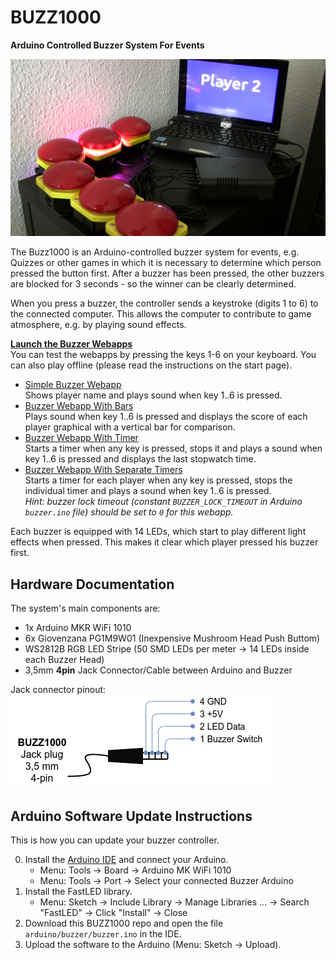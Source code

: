 # BUZZ1000
**Arduino Controlled Buzzer System For Events**

![BUZZ1000 in action](.github/buzz1000.jpg)

The Buzz1000 is an Arduino-controlled buzzer system for events, e.g. Quizzes or other games in which it is necessary to determine which person pressed the button first. After a buzzer has been pressed, the other buzzers are blocked for 3 seconds - so the winner can be clearly determined.

When you press a buzzer, the controller sends a keystroke (digits 1 to 6) to the connected computer. This allows the computer to contribute to game atmosphere, e.g. by playing sound effects.

**[Launch the Buzzer Webapps](https://schorschii.github.io/BUZZ1000)**  
You can test the webapps by pressing the keys 1-6 on your keyboard. You can also play offline (please read the instructions on the start page).

- [Simple Buzzer Webapp](https://schorschii.github.io/BUZZ1000/webapp/buzzer-simple.html)  
  Shows player name and plays sound when key 1..6 is pressed.
- [Buzzer Webapp With Bars](https://schorschii.github.io/BUZZ1000/webapp/buzzer-bars.html)  
  Plays sound when key 1..6 is pressed and displays the score of each player graphical with a vertical bar for comparison.
- [Buzzer Webapp With Timer](https://schorschii.github.io/BUZZ1000/webapp/buzzer-timer.html)  
  Starts a timer when any key is pressed, stops it and plays a sound when key 1..6 is pressed and displays the last stopwatch time.
- [Buzzer Webapp With Separate Timers](https://schorschii.github.io/BUZZ1000/webapp/buzzer-separate-timers.html)  
  Starts a timer for each player when any key is pressed, stops the individual timer and plays a sound when key 1..6 is pressed.  
  *Hint: buzzer lock timeout (constant `BUZZER_LOCK_TIMEOUT` in Arduino `buzzer.ino` file) should be set to `0` for this webapp.*

Each buzzer is equipped with 14 LEDs, which start to play different light effects when pressed. This makes it clear which player pressed his buzzer first.

## Hardware Documentation
The system's main components are:
- 1x Arduino MKR WiFi 1010
- 6x Giovenzana PG1M9W01 (Inexpensive Mushroom Head Push Buttom)
- WS2812B RGB LED Stripe (50 SMD LEDs per meter -> 14 LEDs inside each Buzzer Head)
- 3,5mm **4pin** Jack Connector/Cable between Arduino and Buzzer

Jack connector pinout:  
![Jack Connector Pinout](.github/jack-pinout.png)

## Arduino Software Update Instructions
This is how you can update your buzzer controller.

0. Install the [Arduino IDE](https://www.arduino.cc/en/software) and connect your Arduino.
   - Menu: Tools -> Board -> Arduino MK WiFi 1010
   - Menu: Tools -> Port -> Select your connected Buzzer Arduino
1. Install the FastLED library.
   - Menu: Sketch -> Include Library -> Manage Libraries ... -> Search "FastLED" -> Click "Install" -> Close
2. Download this BUZZ1000 repo and open the file `arduino/buzzer/buzzer.ino` in the IDE.
3. Upload the software to the Arduino (Menu: Sketch -> Upload).
